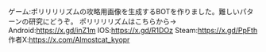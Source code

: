 ゲーム:ポリリリリズムの攻略用画像を生成するBOTを作りました。難しいパターンの研究にどうぞ。
ポリリリリズムはこちらから→
Android:https://x.gd/inZ1m
IOS:https://x.gd/R1DOz
Steam:https://x.gd/PpFth
作者X:https://x.com/Almostcat_kyopr
